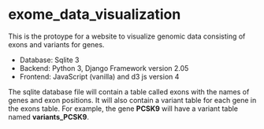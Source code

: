 # exome_data_visualization

This is the protoype for a website to visualize genomic data consisting of exons and variants for genes.
* Database: Sqlite 3
* Backend: Python 3, Django Framework version 2.05
* Frontend: JavaScript (vanilla) and d3 js version 4

The sqlite database file will contain a table called exons with the names of genes and exon positions. 
It will also contain a variant table for each gene in the exons table. 
For example, the gene **PCSK9** will have a variant table named **variants_PCSK9**.
